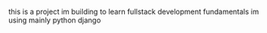 this is a project im building to learn fullstack development fundamentals
im using mainly python django
